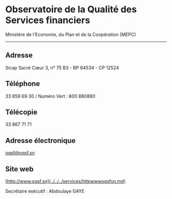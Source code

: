 # Observatoire de la Qualité des Services financiers

Ministère de l'Economie, du Plan et de la Coopération (MEPC)  

---------------------------------------------------------------

**Adresse**
-----------

Sicap Sacré Cœur 3, n° 75 B3 - BP 64534 - CP 12524

**Téléphone**
-------------

33 859 69 30 / Numéro Vert : 800 880880

**Télécopie**
-------------

33 867 71 71

**Adresse électronique**
------------------------

[oqsf@oqsf.sn](../../../services/oqsfoqsfsn.md)

**Site web**
------------

[http://www.oqsf.sn](../../../services/httpwwwoqsfsn.md)

Secrétaire exécutif : Abdoulaye GAYE